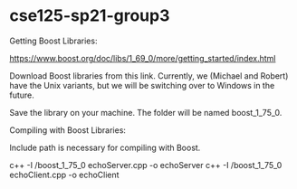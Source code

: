 # cse125-sp21-group3

Getting Boost Libraries:

https://www.boost.org/doc/libs/1_69_0/more/getting_started/index.html

Download Boost libraries from this link.  Currently, we (Michael and Robert) have
the Unix variants, but we will be switching over to Windows in the future.

Save the library on your machine.  The folder will be named boost_1_75_0.


Compiling with Boost Libraries:

Include path is necessary for compiling with Boost.

c++ -I <path>/boost_1_75_0 echoServer.cpp -o echoServer
c++ -I <path>/boost_1_75_0 echoClient.cpp -o echoClient
